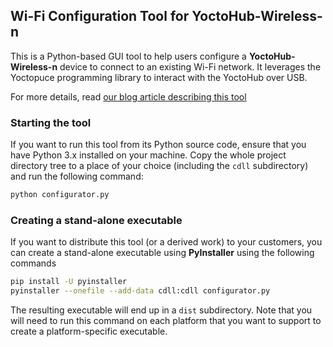 
## Wi-Fi Configuration Tool for YoctoHub-Wireless-n

This is a Python-based GUI tool to help users configure 
a **YoctoHub-Wireless-n** device to connect to an
existing Wi-Fi network. It leverages the Yoctopuce 
programming library to interact with the YoctoHub 
over USB.

For more details, read [our blog article describing
this tool](https://www.yoctopuce.com/EN/article/a-small-configuration-tool)

### Starting the tool

If you want to run this tool from its Python source code,
ensure that you have Python 3.x installed on your machine.
Copy the whole project directory tree to a place of your
choice (including the `cdll` subdirectory) and run the 
following command:

```bash
python configurator.py
```

### Creating a stand-alone executable

If you want to distribute this tool (or a derived work) 
to your customers, you can create a stand-alone executable 
using **PyInstaller** using the following commands

```bash
pip install -U pyinstaller
pyinstaller --onefile --add-data cdll:cdll configurator.py
```

The resulting executable will end up in a `dist` subdirectory. 
Note that you will need to run this command on each platform 
that you want to support to create a platform-specific executable. 
